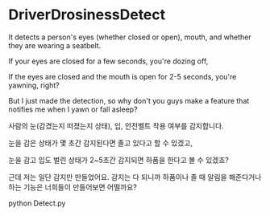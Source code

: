 # DriverDrosinessDetect

It detects a person's eyes (whether closed or open), mouth, and whether they are wearing a seatbelt.

If your eyes are closed for a few seconds, you're dozing off,

If the eyes are closed and the mouth is open for 2-5 seconds, you're yawning, right?

But I just made the detection, so why don't you guys make a feature that notifies me when I yawn or fall asleep?

사람의 눈(감겼는지 떠졌는지 상태), 입, 안전벨트 착용 여부를 감지합니다.

눈을 감은 상태가 몇 초간 감지된다면 졸고 있다고 할 수 있겠고,

눈을 감고 입도 벌린 상태가 2~5초간 감지되면 하품을 한다고 볼 수 있겠죠?

근데 저는 일단 감지만 만들었어요. 감지는 다 되니까 하품이나 졸 때 알림을 해준다거나 하는 기능은 너희들이 만들어보면 어떨까요?

python Detect.py

